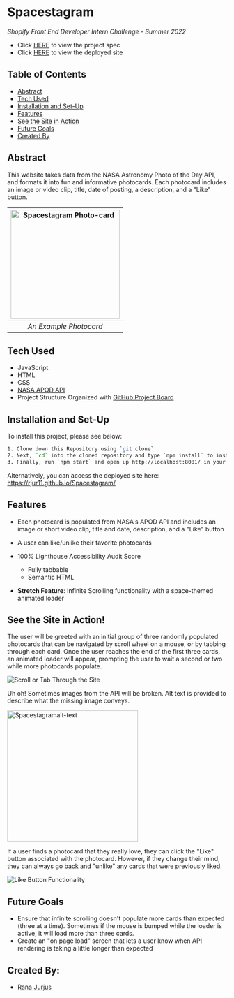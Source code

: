 
# Spacestagram

*Shopify Front End Developer Intern Challenge - Summer 2022*

- Click [HERE](https://docs.google.com/document/d/13zXpyrC2yGxoLXKktxw2VJG2Jw8SdUfliLM-bYQLjqE/edit#) to view the project spec
- Click [HERE](https://rjur11.github.io/Spacestagram/) to view the deployed site

## Table of Contents
- [Abstract](#abstract)
- [Tech Used](#tech-used)
- [Installation and Set-Up](#installation-and-set-up)
- [Features](#features)
- [See the Site in Action](#see-the-site-in-action)
- [Future Goals](#future-goals)
- [Created By](#created-by)

## Abstract

This website takes data from the NASA Astronomy Photo of the Day API, and formats it into fun and informative photocards. Each photocard includes an image or video clip, title, date of posting, a description, and a "Like" button. 

|<img width="250" alt="Spacestagram Photo-card" src="https://user-images.githubusercontent.com/69861203/149709252-cacb27dd-7bcb-442c-9240-4509922cfb02.png"> | 
|:--:| 
| *An Example Photocard* |

## Tech Used

- JavaScript
- HTML
- CSS
- [NASA APOD API](https://api.nasa.gov/)
- Project Structure Organized with [GitHub Project Board](https://github.com/rjur11/Spacestagram/projects/2)

## Installation and Set-Up

To install this project, please see below:

```bash
1. Clone down this Repository using `git clone`
2. Next, `cd` into the cloned repository and type `npm install` to install library dependancies
3. Finally, run `npm start` and open up http://localhost:8081/ in your browser to view the webpage
```
Alternatively, you can access the deployed site here: https://rjur11.github.io/Spacestagram/
    
## Features

- Each photocard is populated from NASA's APOD API and includes an image or short video clip, title and date, description, and a "Like" button
- A user can like/unlike their favorite photocards
- 100% Lighthouse Accessibility Audit Score
  - Fully tabbable
  - Semantic HTML

- __Stretch Feature__: Infinite Scrolling functionality with a space-themed animated loader


## See the Site in Action! 

The user will be greeted with an initial group of three randomly populated photocards that can be navigated by scroll wheel on a mouse, or by tabbing through each card. Once the user reaches the end of the first three cards, an animated loader will appear, prompting the user to wait a second or two while more photocards populate.

![Scroll or Tab Through the Site](https://media.giphy.com/media/01wMfH0jVHnMhvgXWy/giphy.gif)

Uh oh! Sometimes images from the API will be broken. Alt text is provided to describe what the missing image conveys.

<img width="300" alt="Spacestagramalt-text" src="https://user-images.githubusercontent.com/69861203/149710540-9a517c11-a33c-43f5-ba02-fccbcad09128.png">

If a user finds a photocard that they really love, they can click the "Like" button associated with the photocard. However, if they change their mind, they can always go back and "unlike" any cards that were previously liked.

![Like Button Functionality](https://media.giphy.com/media/7Cb5JO03rOpZhysmtx/giphy.gif)

## Future Goals

- Ensure that infinite scrolling doesn't populate more cards than expected (three at a time). Sometimes if the mouse is bumped while the loader is active, it will load more than three cards.
- Create an "on page load" screen that lets a user know when API rendering is taking a little longer than expected

## Created By:

- [Rana Jurjus](https://github.com/rjur11)





